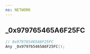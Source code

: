 ```yaml
---
ns: NETWORK
---
```

## _0x979765465A6F25FC

```c
// 0x979765465A6F25FC
Any _0x979765465A6F25FC();
```

